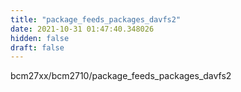 ```yaml
---
title: "package_feeds_packages_davfs2"
date: 2021-10-31 01:47:40.348026
hidden: false
draft: false
---
```


bcm27xx/bcm2710/package_feeds_packages_davfs2

